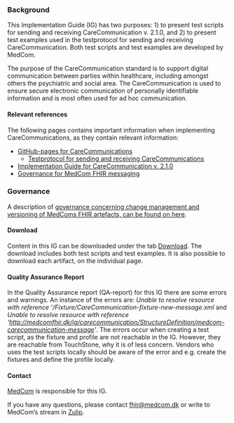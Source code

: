 ### Background

This Implementation Guide (IG) has two purposes: 1) to present test scripts for sending and receiving CareCommunication v. 2.1.0, and 2) to present test examples used in the testprotocol for sending and receiving CareCommunication. Both test scripts and test examples are developed by MedCom. 

The purpose of the CareCommunication standard is to support digital communication between parties within healthcare, including amongst others the psychiatric and social area. The CareCommunication is used to ensure secure electronic communication of personally identifiable information and is most often used for ad hoc communication.


#### Relevant references

The following pages contains important information when implementing CareCommunications, as they contain relevant information:
* [GitHub-pages for CareCommunications](https://medcomdk.github.io/dk-medcom-carecommunication)
  * [Testprotocol for sending and receiving CareCommunications](https://medcomdk.github.io/dk-medcom-carecommunication/#2-test-and-certification)
* [Implementation Guide for CareCommunication v. 2.1.0](https://medcomfhir.dk/ig/carecommunication/2.1.0)
* [Governance for MedCom FHIR messaging](https://medcomdk.github.io/MedCom-FHIR-Communication/)

### Governance
A description of <a href="https://medcomdk.github.io/MedComLandingPage/#4-change-management-and-versioning">governance concerning change management and versioning of MedComs FHIR artefacts, can be found on here</a>.

#### Download
Content in this IG can be downloaded under the tab [Download](downloads.html). The download includes both test scripts and test examples. It is also possible to download each artifact, on the individual page.

#### Quality Assurance Report

In the Quality Assurance report (QA-report) for this IG there are some errors and warnings. An instance of the errors are: *Unable to resolve resource with reference '/Fixture/CareCommunication-fixture-new-message.xml* and *Unable to resolve resource with reference 'http://medcomfhir.dk/ig/carecommunication/StructureDefinition/medcom-carecommunication-message'*. The errors occur when creating a test script, as the fixture and profile are not reachable in the IG. However, they are reachable from TouchStone, why it is of less concern. Vendors who uses the test scripts locally should be aware of the error and e.g. create the fixtures and define the profile locally.

#### Contact
<a href="https://www.medcom.dk/">MedCom</a> is responsible for this IG.

If you have any questions, please contact <a href="mailto:fhir@medcom.dk">fhir@medcom.dk</a> or write to MedCom’s stream in <a href="https://chat.fhir.org/#narrow/stream/315677-denmark.2Fmedcom.2FFHIRimplementationErfaGroup">Zulip</a>.